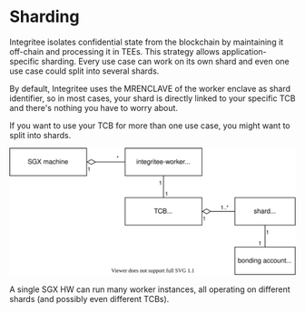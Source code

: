 # Sharding

Integritee isolates confidential state from the blockchain by maintaining it off-chain and processing it in TEEs. This strategy allows application-specific sharding. Every use case can work on its own shard and even one use case could split into several shards.

By default, Integritee uses the MRENCLAVE of the worker enclave as shard identifier, so in most cases, your shard is directly linked to your specific TCB and there's nothing you have to worry about.

If you want to use your TCB for more than one use case, you might want to split into shards.

![Sharding UML](./fig/SGX-TCB-shard-overview.svg)

A single SGX HW can run many worker instances, all operating on different shards (and possibly even different TCBs).

